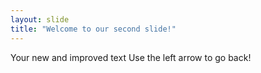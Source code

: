 ```yaml
---
layout: slide
title: "Welcome to our second slide!"
---
```

Your new and improved text
Use the left arrow to go back!
